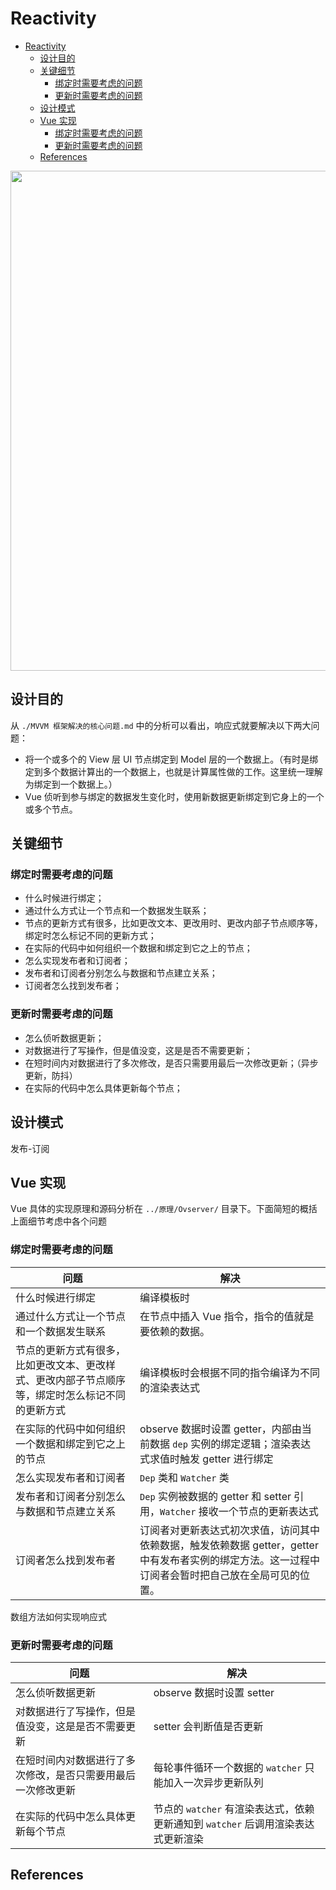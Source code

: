 # Reactivity


<!-- TOC -->

- [Reactivity](#reactivity)
    - [设计目的](#设计目的)
    - [关键细节](#关键细节)
        - [绑定时需要考虑的问题](#绑定时需要考虑的问题)
        - [更新时需要考虑的问题](#更新时需要考虑的问题)
    - [设计模式](#设计模式)
    - [Vue 实现](#vue-实现)
        - [绑定时需要考虑的问题](#绑定时需要考虑的问题-1)
        - [更新时需要考虑的问题](#更新时需要考虑的问题-1)
    - [References](#references)

<!-- /TOC -->

<img src="./images/01.awebp" width="800" style="display: block; margin: 5px 0 10px;" />


## 设计目的
从 `./MVVM 框架解决的核心问题.md` 中的分析可以看出，响应式就要解决以下两大问题：
* 将一个或多个的 View 层 UI 节点绑定到 Model 层的一个数据上。（有时是绑定到多个数据计算出的一个数据上，也就是计算属性做的工作。这里统一理解为绑定到一个数据上。）
* Vue 侦听到参与绑定的数据发生变化时，使用新数据更新绑定到它身上的一个或多个节点。


## 关键细节
### 绑定时需要考虑的问题
* 什么时候进行绑定；
* 通过什么方式让一个节点和一个数据发生联系；
* 节点的更新方式有很多，比如更改文本、更改用时、更改内部子节点顺序等，绑定时怎么标记不同的更新方式；
* 在实际的代码中如何组织一个数据和绑定到它之上的节点；
* 怎么实现发布者和订阅者；
* 发布者和订阅者分别怎么与数据和节点建立关系；
* 订阅者怎么找到发布者；

### 更新时需要考虑的问题
* 怎么侦听数据更新；
* 对数据进行了写操作，但是值没变，这是是否不需要更新；
* 在短时间内对数据进行了多次修改，是否只需要用最后一次修改更新；（异步更新，防抖）
* 在实际的代码中怎么具体更新每个节点；


## 设计模式
发布-订阅


## Vue 实现
Vue 具体的实现原理和源码分析在 `../原理/Ovserver/` 目录下。下面简短的概括上面细节考虑中各个问题

### 绑定时需要考虑的问题
问题 | 解决
--|--
什么时候进行绑定 | 编译模板时
通过什么方式让一个节点和一个数据发生联系 | 在节点中插入 Vue 指令，指令的值就是要依赖的数据。
节点的更新方式有很多，比如更改文本、更改样式、更改内部子节点顺序等，绑定时怎么标记不同的更新方式 | 编译模板时会根据不同的指令编译为不同的渲染表达式
在实际的代码中如何组织一个数据和绑定到它之上的节点 | observe 数据时设置 getter，内部由当前数据 `dep` 实例的绑定逻辑；渲染表达式求值时触发 getter 进行绑定
怎么实现发布者和订阅者 | `Dep` 类和 `Watcher` 类
发布者和订阅者分别怎么与数据和节点建立关系 | `Dep` 实例被数据的 getter 和 setter 引用，`Watcher` 接收一个节点的更新表达式
订阅者怎么找到发布者 | 订阅者对更新表达式初次求值，访问其中依赖数据，触发依赖数据 getter，getter 中有发布者实例的绑定方法。这一过程中订阅者会暂时把自己放在全局可见的位置。
数组方法如何实现响应式

### 更新时需要考虑的问题
问题 | 解决
--|--
怎么侦听数据更新 | observe 数据时设置 setter
对数据进行了写操作，但是值没变，这是是否不需要更新 | setter 会判断值是否更新
在短时间内对数据进行了多次修改，是否只需要用最后一次修改更新 | 每轮事件循环一个数据的 `watcher` 只能加入一次异步更新队列
在实际的代码中怎么具体更新每个节点 | 节点的 `watcher` 有渲染表达式，依赖更新通知到 `watcher` 后调用渲染表达式更新渲染


## References
